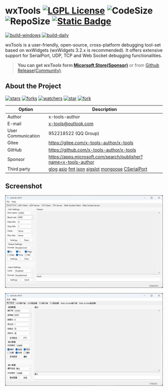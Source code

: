 # wxTools  [![LGPL License](https://img.shields.io/badge/License-wxWindows-blue.svg)](https://www.gnu.org/licenses/lgpl-3.0.html) ![CodeSize](https://img.shields.io/github/languages/code-size/x-tools-author/wx-tools) ![RepoSize](https://img.shields.io/github/repo-size/x-tools-author/wx-tools) [![Static Badge](https://img.shields.io/badge/sponsor-Microsoft_Sotre-blue)](https://www.microsoft.com/store/apps/9P29H1NDNKBB)

[![build-windows](https://github.com/x-tools-author/wx-tools/actions/workflows/build-windows.yml/badge.svg)](https://github.com/x-tools-author/wx-tools/actions/workflows/build-windows.yml) [![build-daily](https://github.com/x-tools-author/wx-tools/actions/workflows/build-daily.yml/badge.svg)](https://github.com/x-tools-author/wx-tools/actions/workflows/build-daily.yml)

wxTools is a user-friendly, open-source, cross-platform debugging tool-set based on wxWidgets (wxWidgets 3.2.x is recommended). It offers extensive support for SerialPort, UDP, TCP and Web Socket debugging functionalities.

> **You can get *wxTools* form [Micorsoft Store(Sponsor)](https://www.microsoft.com/store/apps/9NX1D0CCV9T7)** or from [Github Release(Community)](https://github.com/x-tools-author/wx-tools/releases).

## About the Project

<!--https://sdpro.top/blog/html/article/1016.html-->
[![stars](https://img.shields.io/github/stars/x-tools-author/wx-tools?style=social)](https://img.shields.io/github/stars/x-tools-author/wx-tools?style=social)
[![forks](https://img.shields.io/github/forks/x-tools-author/wx-tools?style=social)](https://img.shields.io/github/forks/x-tools-author/wx-tools?style=social)
[![watchers](https://img.shields.io/github/watchers/x-tools-author/wx-tools?style=social)](https://img.shields.io/github/watchers/x-tools-author/wx-tools?style=social)
[![star](https://gitee.com/x-tools-author/wx-tools/badge/star.svg?theme=dark)](https://gitee.com/x-tools-author/wx-tools/stargazers)
[![fork](https://gitee.com/x-tools-author/wx-tools/badge/fork.svg?theme=dark)](https://gitee.com/x-tools-author/wx-tools/members)

|Option|Description|
|---|---|
|Author|x-tools-author|
|E-mail|<x-tools@outlook.com>|
|User Communication| 952218522 (QQ Group)|
|Gitee| <https://gitee.com/x-tools-author/x-tools>|
|GitHub| <https://github.com/x-tools-author/x-tools>|
|Sponsor|<https://apps.microsoft.com/search/publisher?name=x-tools-author>|
|Third party|[glog](https://github.com/google/glog) [asio](https://github.com/boostorg/asio) [fmt](https://github.com/fmtlib/fmt) [json](https://github.com/nlohmann/json) [sigslot](https://github.com/palacaze/sigslot) [mongoose]( https://github.com/cesanta/mongoose) [CSerialPort](https://github.com/itas109/CSerialPort)|

## Screenshot

![en_US](doc/en_US.png)

![zh_CN](doc/zh_CN.png)
